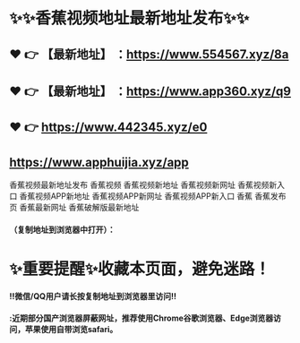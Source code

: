 # :sparkles::sparkles:香蕉视频地址最新地址发布:sparkles::sparkles:

 :heart: :point_right: 【最新地址】 ：https://www.554567.xyz/8a
 ------
 :heart: :point_right: 【最新地址】 ：https://www.app360.xyz/q9
 ------
 :heart: :point_right: https://www.442345.xyz/e0
 ------
https://www.apphuijia.xyz/app
 ------
香蕉视频最新地址发布 香蕉视频 香蕉视频新地址 香蕉视频新网址 香蕉视频新入口 香蕉视频APP新地址 香蕉视频APP新网址 香蕉视频APP新入口 香蕉 香蕉发布页 香蕉最新网址 香蕉破解版最新地址
#### （复制地址到浏览器中打开）：
# :sparkles:重要提醒:sparkles:收藏本页面，避免迷路！
#### ‼️微信/QQ用户请长按复制地址到浏览器里访问‼
#### :近期部分国产浏览器屏蔽网址，推荐使用Chrome谷歌浏览器、Edge浏览器访问，苹果使用自带浏览safari。
